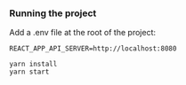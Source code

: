 ### Running the project

Add a .env file at the root of the project:

```
REACT_APP_API_SERVER=http://localhost:8080
```
```
yarn install
yarn start
```

